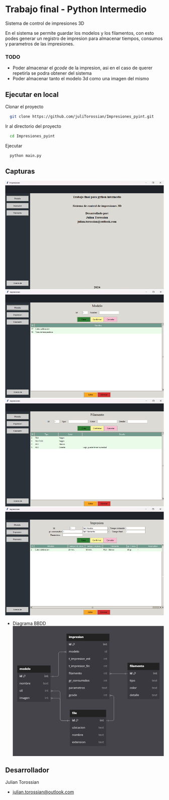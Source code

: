
# Trabajo final - Python Intermedio

Sistema de control de impresiones 3D

En el sistema se permite guardar los modelos y los filamentos, con esto podes generar un registro de impresion para almacenar tiempos, consumos y parametros de las impresiones.

### TODO
- Poder almacenar el *gcode* de la impresion, asi en el caso de querer repetirla se podra obtener del sistema
- Poder almacenar tanto el modelo 3d como una imagen del mismo

## Ejecutar en local

Clonar el proyecto

```bash
  git clone https://github.com/juliTorossian/Impresiones_pyint.git
```

Ir al directorio del proyecto

```bash
  cd Impresiones_pyint
```

Ejecutar

```bash
  python main.py
```


## Capturas

![About](./imagenes/about.png)
![Modelo](./imagenes/screen_modelo.png)
![Filamento](./imagenes/screen_filamento.png)
![Impresion](./imagenes/screen_impresion.png)

- Diagrama BBDD
![DiagramaBBDD](./ddbb/db_diagram.png)


## Desarrollador

Julian Torossian
- [julian.torossian@outlook.com](mailto:julian.torossian@outlook.com)

